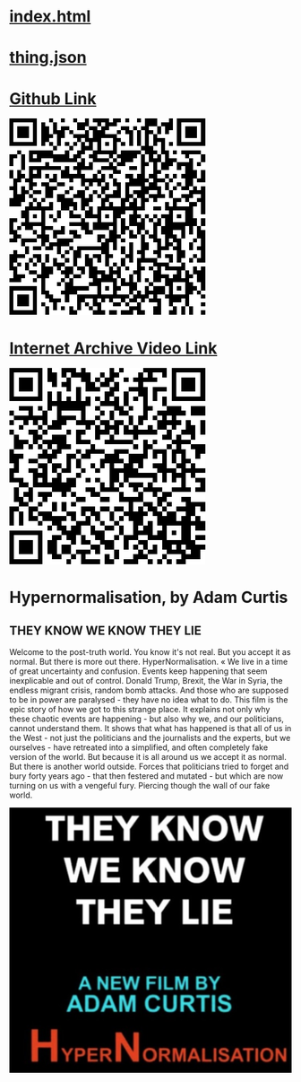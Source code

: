# [index.html](index.html)
# [thing.json](thing.json)

# [Github Link](https://github.com/LafeLabs/library/tree/main/video-library/hypernormalisation)
  ![qrcode of this page](qrcode.png)

# [Internet Archive Video Link](https://archive.org/details/HyperNormalisation)
  ![qrcode of video](video_qrcode.png)


# Hypernormalisation, by Adam Curtis

## **THEY KNOW WE KNOW THEY LIE**

Welcome to the post-truth world. You know it's not real. But you accept it as normal. But there is more out there. HyperNormalisation. « We live in a time of great uncertainty and confusion. Events keep happening that seem inexplicable and out of control. Donald Trump, Brexit, the War in Syria, the endless migrant crisis, random bomb attacks. And those who are supposed to be in power are paralysed - they have no idea what to do. This film is the epic story of how we got to this strange place. It explains not only why these chaotic events are happening - but also why we, and our politicians, cannot understand them. It shows that what has happened is that all of us in the West - not just the politicians and the journalists and the experts, but we ourselves - have retreated into a simplified, and often completely fake version of the world. But because it is all around us we accept it as normal. But there is another world outside. Forces that politicians tried to forget and bury forty years ago - that then festered and mutated - but which are now turning on us with a vengeful fury. Piercing though the wall of our fake world.

 ![thing.png](thing.png)

  
